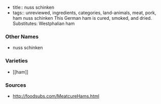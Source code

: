 - title:: nuss schinken
- tags:: unreviewed, ingredients, categories, land-animals, meat, pork, ham
nuss schinken This German ham is cured, smoked, and dried. Substitutes: Westphalian ham

### Other Names

* nuss schinken

### Varieties

* [[ham]]

### Sources
* http://foodsubs.com/MeatcureHams.html
